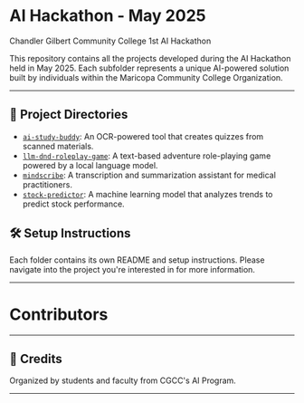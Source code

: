 # AI Hackathon - May 2025

Chandler Gilbert Community College 1st AI Hackathon

This repository contains all the projects developed during the AI Hackathon held in May 2025. 
Each subfolder represents a unique AI-powered solution built by individuals within the Maricopa Community College Organization.

------------------------------------

## 📁 Project Directories

- [`ai-study-buddy`](./ai-study-buddy): An OCR-powered tool that creates quizzes from scanned materials.
- [`llm-dnd-roleplay-game`](./llm-dnd-roleplay-game): A text-based adventure role-playing game powered by a local language model.
- [`mindscribe`](./mindscribe): A transcription and summarization assistant for medical practitioners.
- [`stock-predictor`](./stock-predictor): A machine learning model that analyzes trends to predict stock performance.

## 🛠️ Setup Instructions

Each folder contains its own README and setup instructions. Please navigate into the project you're interested in for more information.

------------------------------------

# Contributors



------------------------------------

## 👥 Credits

Organized by students and faculty from CGCC's AI Program.


------------------------------------

